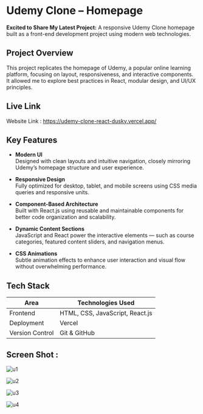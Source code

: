 # Udemy Clone – Homepage

**Excited to Share My Latest Project:** A responsive Udemy Clone homepage built as a front-end development project using modern web technologies.

## Project Overview

This project replicates the homepage of Udemy, a popular online learning platform, focusing on layout, responsiveness, and interactive components. It allowed me to explore best practices in React, modular design, and UI/UX principles.


## Live Link

Website Link : https://udemy-clone-react-dusky.vercel.app/

## Key Features

- **Modern UI**  
  Designed with clean layouts and intuitive navigation, closely mirroring Udemy’s homepage structure and user experience.

- **Responsive Design**  
  Fully optimized for desktop, tablet, and mobile screens using CSS media queries and responsive units.

- **Component-Based Architecture**  
  Built with React.js using reusable and maintainable components for better code organization and scalability.

- **Dynamic Content Sections**  
  JavaScript and React power the interactive elements — such as course categories, featured content sliders, and navigation menus.

- **CSS Animations**  
  Subtle animation effects to enhance user interaction and visual flow without overwhelming performance.

## Tech Stack

| Area          | Technologies Used                      |
|---------------|-----------------------------------------|
| Frontend      | HTML, CSS, JavaScript, React.js         |
| Deployment    | Vercel                                  |
| Version Control | Git & GitHub                          |


## Screen Shot :

![u1](https://github.com/user-attachments/assets/8ce6fa0d-cea1-4bc4-aad1-4c8952dff7d8)

![u2](https://github.com/user-attachments/assets/aef3ab71-cb78-479a-97ee-4ab78046d4a1)

![u3](https://github.com/user-attachments/assets/92081dc5-e63b-49bb-8f2e-45de1b265567)

![u4](https://github.com/user-attachments/assets/72703510-b927-407b-992f-c6c9070ce429)




